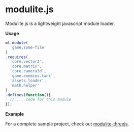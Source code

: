 modulite.js
===========

Modulite.js is a lightweight javascript module loader.


**Usage**

```javascript
ml.module(
  'game.some-file'
)
.requires(
  'core.vector3',
  'core.matrix',
  'core.camera3d',
  'game.enemies.tank',
  'assets.loader',
  'math.helper'
)
.defines(function(){
  // ... code for this module
});
```

**Example**

For a complete sample project, check out <a href="https://github.com/zfedoran/modulite-threejs">modulite-threejs</a>.